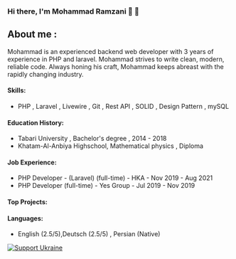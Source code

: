 ### Hi there, I'm Mohammad Ramzani 👋 👋
## About me : 
Mohammad is an experienced backend web developer with 3 years of experience in PHP and laravel. Mohammad strives to write clean, modern, reliable code. Always honing his craft, Mohammad keeps abreast with the rapidly changing industry.

####  Skills: 
- PHP , Laravel , Livewire , Git , Rest API , SOLID , Design Pattern , mySQL
#### Education History: 
- Tabari University ,  Bachelor's degree , 2014 - 2018
- Khatam-Al-Anbiya Highschool,  Mathematical physics , Diploma
#### Job Experience:
- PHP Developer - (Laravel) (full-time) - HKA - Nov 2019 - Aug 2021
- PHP Developer (full-time) - Yes Group - Jul 2019 - Nov 2019
#### Top Projects:

#### Languages: 
- English (2.5/5),Deutsch (2.5/5) , Persian (Native)

<div>
<a href="https://supportukrainenow.org">
<img alt="Support Ukraine" src="https://github-ads.s3-eu-central-1.amazonaws.com/support-ukraine-spatie-be.svg">
</a>
</div>

<!-- <p align="center">
  <img src ="https://github-readme-stats.vercel.app/api/top-langs/?username=mramzani&layout=compact&hide_border=true&langs_count=10&hide=html,css,scss,less,shell,xslt,hack" alt='Mohamad ramzani contribute language' style="max-width: 50%;">
</p> -->

<!--
**mramzani/mramzani** is a ✨ _special_ ✨ repository because its `README.md` (this file) appears on your GitHub profile.

Here are some ideas to get you started:

- 🔭 I’m currently working on ...
- 🌱 I’m currently learning ...
- 👯 I’m looking to collaborate on ...
- 🤔 I’m looking for help with ...
- 💬 Ask me about ...
- 📫 How to reach me: ...
- 😄 Pronouns: ...
- ⚡ Fun fact: ...
-->
